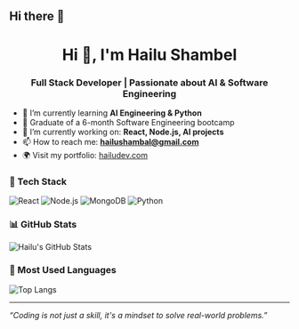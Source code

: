 ## Hi there 👋

<!--
**Hailu401/Hailu401** is a ✨ _special_ ✨ repository because its `README.md` (this file) appears on your GitHub profile.

Here are some ideas to get you started:

- 🔭 I’m currently working on ...
- 🌱 I’m currently learning ...
- 👯 I’m looking to collaborate on ...
- 🤔 I’m looking for help with ...
- 💬 Ask me about ...
- 📫 How to reach me: ...
- 😄 Pronouns: ...
- ⚡ Fun fact: ...
-->
<h1 align="center">Hi 👋, I'm Hailu Shambel</h1>
<h3 align="center">Full Stack Developer | Passionate about AI & Software Engineering</h3>

- 🌱 I’m currently learning **AI Engineering & Python**
- 💼 Graduate of a 6-month Software Engineering bootcamp
- 🔭 I’m currently working on: **React, Node.js, AI projects**
- 📫 How to reach me: **hailushambal@gmail.com**
- 🌍 Visit my portfolio: [hailudev.com](https://hailudev.com)

### 🚀 Tech Stack
![React](https://img.shields.io/badge/-React-61DAFB?style=for-the-badge&logo=react)
![Node.js](https://img.shields.io/badge/-Node.js-339933?style=for-the-badge&logo=nodedotjs)
![MongoDB](https://img.shields.io/badge/-MongoDB-47A248?style=for-the-badge&logo=mongodb)
![Python](https://img.shields.io/badge/-Python-3776AB?style=for-the-badge&logo=python)

### 📊 GitHub Stats
![Hailu's GitHub Stats](https://github-readme-stats.vercel.app/api?username=Hailu401&show_icons=true&theme=radical)

### 🧠 Most Used Languages
![Top Langs](https://github-readme-stats.vercel.app/api/top-langs/?username=Hailu401&layout=compact&theme=radical)

---

_“Coding is not just a skill, it's a mindset to solve real-world problems.”_

